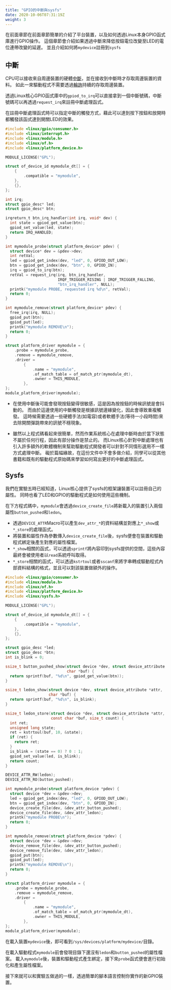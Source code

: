 ```yaml
---
title: "GPIO的中斷與sysfs"
date: 2020-10-06T07:31:19Z
weight: 3
---
```


在前面章節在前面章節簡單的介紹了平台裝置，以及如何透過Linux本身GPIO函式庫進行GPIO操作。
這個章節會介紹如果透過中斷來降低按鈕電位改變至LED的電位連帶改變的延遲。
並且介紹如何將``mydevice``註冊到``sysfs``

## 中斷

CPU可以接收來自周邊裝置的硬體[中斷](https://en.wikipedia.org/wiki/Interrupt)，並在接收到中斷時才存取周邊裝置的資料。
如此一來驅動程式不需要透過[輪詢](https://en.wikipedia.org/wiki/Polling_(computer_science))持續的存取周邊裝置。

透過Linux核心GPIO函式庫中的``gpiod_to_irq``可以直接拿到一個中斷號碼，中斷號碼可以再透過``request_irq``來註冊中斷處理函式。

在註冊中斷處理函式時可以指定中斷的觸發方式，藉此可以達到按下按鈕和放開時都觸發該函式達到開關LED的效果。

```C
#include <linux/gpio/consumer.h>
#include <linux/interrupt.h>
#include <linux/module.h>
#include <linux/of.h>
#include <linux/platform_device.h>

MODULE_LICENSE("GPL");

struct of_device_id mymodule_dt[] = {
    {
        .compatible = "mymodule",
    },
    {},
};

int irq;
struct gpio_desc* led;
struct gpio_desc* btn;

irqreturn_t btn_irq_handler(int irq, void* dev) {
  int state = gpiod_get_value(btn);
  gpiod_set_value(led, state);
  return IRQ_HANDLED;
}

int mymodule_probe(struct platform_device* pdev) {
  struct device* dev = &pdev->dev;
  int retVal;
  led = gpiod_get_index(dev, "led", 0, GPIOD_OUT_LOW);
  btn = gpiod_get_index(dev, "btn", 0, GPIOD_IN);
  irq = gpiod_to_irq(btn);
  retVal = request_irq(irq, btn_irq_handler,
                       IRQF_TRIGGER_RISING | IRQF_TRIGGER_FALLING,
                       "btn_irq_handler", NULL);
  printk("mymodule PROBE, requested irq %d\n", retVal);
  return 0;
}

int mymodule_remove(struct platform_device* pdev) {
  free_irq(irq, NULL);
  gpiod_put(btn);
  gpiod_put(led);
  printk("mymodule REMOVE\n");
  return 0;
}

struct platform_driver mymodule = {
    .probe = mymodule_probe,
    .remove = mymodule_remove,
    .driver =
        {
            .name = "mymodule",
            .of_match_table = of_match_ptr(mymodule_dt),
            .owner = THIS_MODULE,
        },
};
module_platform_driver(mymodule);
```

* 在使用中斷後可能會發現按鈕變得很敏感，這是因為按按鈕的時候訊號是會抖動的。
而由於這邊使用的中斷觸發是根據訊號邊緣變化，因此會導致重複觸發。
這時候需要透過一些硬體手法(如電容)或者軟體手法(等待一小段時間)來去除開關彈跳帶來的訊號不穩現象。

* 雖然以上程式碼看起來很簡單，然而作業系統核心在處理中斷時由於當下狀態不屬於任何行程，因此有部分操作是禁止的。
而Linux核心針對中斷處理也有引入許多額外的軟體機制來幫助驅動程式開發者可以針對不同情形選用不一樣方式處理中斷。
礙於篇幅緣故，在這份文件中不會多做介紹，同學可以從其他書籍和既有的驅動程式原始碼來學習如何寫出更好的中斷處理函式。

## Sysfs

我們在實驗五時已經知道，Linux核心提供了sysfs的框架讓裝置可以註冊自己的屬性。
同時也看了LED和GPIO的驅動程式是如何使用這些機制。

在下方程式碼中，``mymodule``會透過``device_create_file``將新載入的裝置引入兩個屬性``button_pushed``和``ledon``。

* 透過``DEVICE_ATTR``Macro可以產生``dev_attr_*``的資料結構並對應上``*_show``或``*_store``的處理函式。
* 將裝置和屬性作為參數傳入``device_create_file``後，sysfs便會在裝置和驅動程式綁定後產生對應的屬性檔案。
* ``*_show``相關的函式，可以透過``sprintf``將內容印到sysfs提供的空間，這些內容最終會被使用者以``read``系統呼叫取得。
* ``*_store``相關的函式，可以透過``kstrtoul``或者``sscanf``來將字串轉成驅動程式內部資料結構的格式，並且可以對該裝置做額外的操作。

```C
#include <linux/gpio/consumer.h>
#include <linux/module.h>
#include <linux/of.h>
#include <linux/platform_device.h>
#include <linux/sysfs.h>

MODULE_LICENSE("GPL");

struct of_device_id mymodule_dt[] = {
    {
        .compatible = "mymodule",
    },
    {},
};

struct gpio_desc *led;
struct gpio_desc *btn;
int is_blink = 0;

ssize_t button_pushed_show(struct device *dev, struct device_attribute *attr,
                           char *buf) {
  return sprintf(buf, "%d\n", gpiod_get_value(btn));
}

ssize_t ledon_show(struct device *dev, struct device_attribute *attr,
                   char *buf) {
  return sprintf(buf, "%d\n", is_blink);
}

ssize_t ledon_store(struct device *dev, struct device_attribute *attr,
                    const char *buf, size_t count) {
  int ret;
  unsigned long state;
  ret = kstrtoul(buf, 10, &state);
  if (ret) {
    return ret;
  }
  is_blink = (state == 0) ? 0 : 1;
  gpiod_set_value(led, is_blink);
  return count;
}

DEVICE_ATTR_RW(ledon);
DEVICE_ATTR_RO(button_pushed);

int mymodule_probe(struct platform_device *pdev) {
  struct device *dev = &pdev->dev;
  led = gpiod_get_index(dev, "led", 0, GPIOD_OUT_LOW);
  btn = gpiod_get_index(dev, "btn", 0, GPIOD_IN);
  device_create_file(dev, &dev_attr_button_pushed);
  device_create_file(dev, &dev_attr_ledon);
  printk("mymodule PROBE\n");
  return 0;
}

int mymodule_remove(struct platform_device *pdev) {
  struct device *dev = &pdev->dev;
  device_remove_file(dev, &dev_attr_button_pushed);
  device_remove_file(dev, &dev_attr_ledon);
  gpiod_put(btn);
  gpiod_put(led);
  printk("mymodule REMOVE\n");
  return 0;
}

struct platform_driver mymodule = {
    .probe = mymodule_probe,
    .remove = mymodule_remove,
    .driver =
        {
            .name = "mymodule",
            .of_match_table = of_match_ptr(mymodule_dt),
            .owner = THIS_MODULE,
        },
};
module_platform_driver(mymodule);
```

在載入裝置``mydevice``後，即可看到``/sys/devices/platform/mydevice/``目錄。

在載入驅動程式``mymodule``前會發現目錄下還沒有``ledon``和``button_pushed``的屬性檔案。
載入``mymodule``後，裝置和驅動程式產生綁定，接下來``probe``函式便會進行初始化和產生屬性檔案。

接下來就可以和實驗五做過的一樣，透過簡單的腳本語言控制你實作的新GPIO裝置。